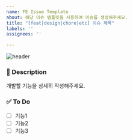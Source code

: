 ```yaml
---
name: FE Issue Template
about: 해당 이슈 템플릿을 사용하여 이슈를 생성해주세요.
title: "[feat|design|chore|etc] 이슈 제목"
labels: ''
assignees: ''

---
```


![header](https://capsule-render.vercel.app/api?type=waving&color=gradient&height=100&section=header&text=F%20E%20-%20I%20S%20S%20U%20E%20&fontSize=30&stroke=000000)

### 💬 Description
개발할 기능을 상세히 작성해주세요.
### ✅ To Do
- [ ] 기능1
- [ ] 기능2
- [ ] 기능3
